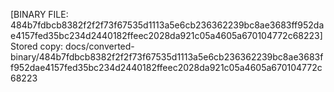 [BINARY FILE: 484b7fdbcb8382f2f2f73f67535d1113a5e6cb236362239bc8ae3683ff952dae4157fed35bc234d2440182ffeec2028da921c05a4605a670104772c68223]
Stored copy: docs/converted-binary/484b7fdbcb8382f2f2f73f67535d1113a5e6cb236362239bc8ae3683ff952dae4157fed35bc234d2440182ffeec2028da921c05a4605a670104772c68223
